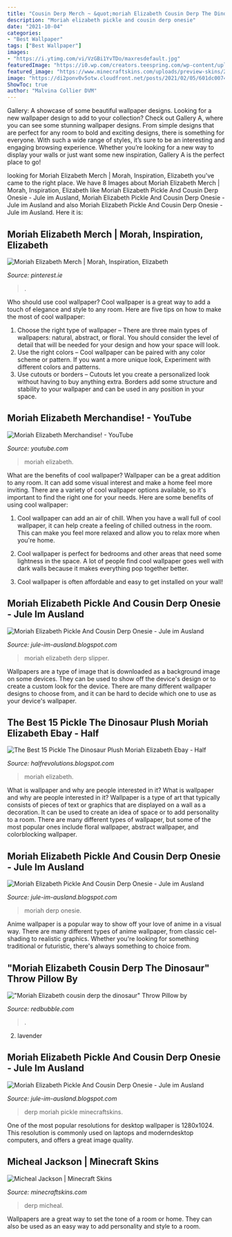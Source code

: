 ```yaml
---
title: "Cousin Derp Merch ~ &quot;moriah Elizabeth Cousin Derp The Dinosaur&quot; Throw Pillow By"
description: "Moriah elizabeth pickle and cousin derp onesie"
date: "2021-10-04"
categories:
- "Best Wallpaper"
tags: ["Best Wallpaper"]
images:
- "https://i.ytimg.com/vi/VzGBi1YvTDo/maxresdefault.jpg"
featuredImage: "https://i0.wp.com/creators.teespring.com/wp-content/uploads/sites/8/2019/12/picklePlushie1.jpg"
featured_image: "https://www.minecraftskins.com/uploads/preview-skins/2019/11/20/the-negative-derp-13638109.png?v397"
image: "https://di2ponv0v5otw.cloudfront.net/posts/2021/02/05/601dc007446e5984fc6f6ca9/m_601dc03c3bad6d298c47b058.jpg"
ShowToc: true
author: "Malvina Collier DVM"
---
```



Gallery: A showcase of some beautiful wallpaper designs.
Looking for a new wallpaper design to add to your collection? Check out Gallery A, where you can see some stunning wallpaper designs. From simple designs that are perfect for any room to bold and exciting designs, there is something for everyone. With such a wide range of styles, it’s sure to be an interesting and engaging browsing experience. Whether you’re looking for a new way to display your walls or just want some new inspiration, Gallery A is the perfect place to go!
		
		
		
		
		
		
		
	

		
looking for Moriah Elizabeth Merch | Morah, Inspiration, Elizabeth you've came to the right place. We have 8 Images about Moriah Elizabeth Merch | Morah, Inspiration, Elizabeth like Moriah Elizabeth Pickle And Cousin Derp Onesie - Jule im Ausland, Moriah Elizabeth Pickle And Cousin Derp Onesie - Jule im Ausland and also Moriah Elizabeth Pickle And Cousin Derp Onesie - Jule im Ausland. Here it is:
		
    
## Moriah Elizabeth Merch | Morah, Inspiration, Elizabeth

<img loading=lazy src="https://i.pinimg.com/236x/13/a0/79/13a079caf25054d85b4ad612b45a9734.jpg?nii=t" onerror="this.onerror=null;this.src='https://tse1.mm.bing.net/th?id=OIP.XawyKa6icEr4GJIdHQFZ0wAAAA&amp;pid=15.1';" alt="Moriah Elizabeth Merch | Morah, Inspiration, Elizabeth">

_Source: pinterest.ie_

>. 

	

Who should use cool wallpaper?
Cool wallpaper is a great way to add a touch of elegance and style to any room. Here are five tips on how to make the most of cool wallpaper: 
1) Choose the right type of wallpaper – There are three main types of wallpapers: natural, abstract, or floral. You should consider the level of detail that will be needed for your design and how your space will look. 
2) Use the right colors – Cool wallpaper can be paired with any color scheme or pattern. If you want a more unique look, Experiment with different colors and patterns. 
3) Use cutouts or borders – Cutouts let you create a personalized look without having to buy anything extra. Borders add some structure and stability to your wallpaper and can be used in any position in your space.

    
## Moriah Elizabeth Merchandise! - YouTube

<img loading=lazy src="https://i.ytimg.com/vi/VzGBi1YvTDo/maxresdefault.jpg" onerror="this.onerror=null;this.src='https://tse3.mm.bing.net/th?id=OIP.PaDgbJAUdf6sBn1CCvf-ugHaEK&amp;pid=15.1';" alt="Moriah Elizabeth Merchandise! - YouTube">

_Source: youtube.com_

>moriah elizabeth. 

	

What are the benefits of cool wallpaper?
Wallpaper can be a great addition to any room. It can add some visual interest and make a home feel more inviting. There are a variety of cool wallpaper options available, so it's important to find the right one for your needs. Here are some benefits of using cool wallpaper: 
1. Cool wallpaper can add an air of chill. When you have a wall full of cool wallpaper, it can help create a feeling of chilled outness in the room. This can make you feel more relaxed and allow you to relax more when you're home. 

2. Cool wallpaper is perfect for bedrooms and other areas that need some lightness in the space. A lot of people find cool wallpaper goes well with dark walls because it makes everything pop together better. 

3. Cool wallpaper is often affordable and easy to get installed on your wall!

    
## Moriah Elizabeth Pickle And Cousin Derp Onesie - Jule Im Ausland

<img loading=lazy src="https://cdn.shopify.com/s/files/1/1796/6745/products/Holiday-PickleandCousinDerp-Front.jpg?v=1606424879" onerror="this.onerror=null;this.src='https://tse2.mm.bing.net/th?id=OIP.ra9nAzyu1PkiYxUT_ZZi-QHaJo&amp;pid=15.1';" alt="Moriah Elizabeth Pickle And Cousin Derp Onesie - Jule im Ausland">

_Source: jule-im-ausland.blogspot.com_

>moriah elizabeth derp slipper. 

	

Wallpapers are a type of image that is downloaded as a background image on some devices. They can be used to show off the device's design or to create a custom look for the device. There are many different wallpaper designs to choose from, and it can be hard to decide which one to use as your device's wallpaper.

    
## The Best 15 Pickle The Dinosaur Plush Moriah Elizabeth Ebay - Half

<img loading=lazy src="https://i0.wp.com/creators.teespring.com/wp-content/uploads/sites/8/2019/12/picklePlushie1.jpg" onerror="this.onerror=null;this.src='https://tse2.mm.bing.net/th?id=OIP.LJuNhQF8Zmz3lCr2zvg9cAHaF4&amp;pid=15.1';" alt="The Best 15 Pickle The Dinosaur Plush Moriah Elizabeth Ebay - Half">

_Source: halfrevolutions.blogspot.com_

>moriah elizabeth. 

	

What is wallpaper and why are people interested in it?
What is wallpaper and why are people interested in it?
Wallpaper is a type of art that typically consists of pieces of text or graphics that are displayed on a wall as a decoration. It can be used to create an idea of space or to add personality to a room. There are many different types of wallpaper, but some of the most popular ones include floral wallpaper, abstract wallpaper, and colorblocking wallpaper.

    
## Moriah Elizabeth Pickle And Cousin Derp Onesie - Jule Im Ausland

<img loading=lazy src="https://di2ponv0v5otw.cloudfront.net/posts/2021/02/05/601dc007446e5984fc6f6ca9/m_601dc03c3bad6d298c47b058.jpg" onerror="this.onerror=null;this.src='https://tse2.mm.bing.net/th?id=OIP.5blUkvQFhV_zwbDL9OIfNgHaHa&amp;pid=15.1';" alt="Moriah Elizabeth Pickle And Cousin Derp Onesie - Jule im Ausland">

_Source: jule-im-ausland.blogspot.com_

>moriah derp onesie. 

	

Anime wallpaper is a popular way to show off your love of anime in a visual way. There are many different types of anime wallpaper, from classic cel-shading to realistic graphics. Whether you're looking for something traditional or futuristic, there's always something to choice from.

    
## &quot;Moriah Elizabeth Cousin Derp The Dinosaur&quot; Throw Pillow By

<img loading=lazy src="https://ih1.redbubble.net/image.1834243083.1568/throwpillow,small,600x-bg,f8f8f8-c,0,120,600,600.jpg" onerror="this.onerror=null;this.src='https://tse4.mm.bing.net/th?id=OIP.iHOrWkXTWyBJqj1ch5oV3AHaHa&amp;pid=15.1';" alt="&quot;Moriah Elizabeth cousin derp the dinosaur&quot; Throw Pillow by">

_Source: redbubble.com_

>. 

	

2. lavender 

    
## Moriah Elizabeth Pickle And Cousin Derp Onesie - Jule Im Ausland

<img loading=lazy src="https://www.minecraftskins.com/uploads/preview-skins/2021/01/29/cousin-derp-onesie-16550266.png?v422" onerror="this.onerror=null;this.src='https://tse4.mm.bing.net/th?id=OIP.woQGnv1eBHgiF3B87R26wgAAAA&amp;pid=15.1';" alt="Moriah Elizabeth Pickle And Cousin Derp Onesie - Jule im Ausland">

_Source: jule-im-ausland.blogspot.com_

>derp moriah pickle minecraftskins. 

	

One of the most popular resolutions for desktop wallpaper is 1280x1024. This resolution is commonly used on laptops and moderndesktop computers, and offers a great image quality.

    
## Micheal Jackson | Minecraft Skins

<img loading=lazy src="https://www.minecraftskins.com/uploads/preview-skins/2019/11/20/the-negative-derp-13638109.png?v397" onerror="this.onerror=null;this.src='https://tse2.mm.bing.net/th?id=OIP.oMfzpoWmiONztkaclI8ArAAAAA&amp;pid=15.1';" alt="Micheal Jackson | Minecraft Skins">

_Source: minecraftskins.com_

>derp micheal. 

	

Wallpapers are a great way to set the tone of a room or home. They can also be used as an easy way to add personality and style to a room.


